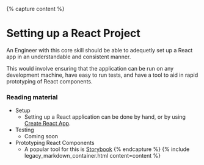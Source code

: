{% capture content %}
# Setting up a React Project

An Engineer with this core skill should be able to adequetly set up a React app in
an understandable and consistent manner.

This would involve ensuring that the application can be run on any development machine,
have easy to run tests, and have a tool to aid in rapid prototyping of React components.

### Reading material

- Setup
  - Setting up a React application can be done by hand, or by using
    [Create React App](https://github.com/facebook/create-react-app).
- Testing
  - Coming soon
- Prototyping React Components
  - A popular tool for this is [Storybook](https://storybook.js.org/)
{% endcapture %}
{% include legacy_markdown_container.html content=content %}
